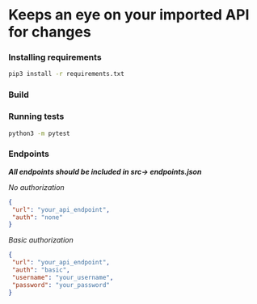 # Keeps an eye on your imported API for changes

### Installing requirements
 ```bash
pip3 install -r requirements.txt
```

### Build


### Running tests

 ```bash
python3 -m pytest
```

### Endpoints
***All endpoints should be included in src-> endpoints.json***

*No authorization* 

```json
{ 
 "url": "your_api_endpoint",
 "auth": "none"
}
```

*Basic authorization*
```json
{ 
 "url": "your_api_endpoint",
 "auth": "basic",
 "username": "your_username",
 "password": "your_password"
}
```
